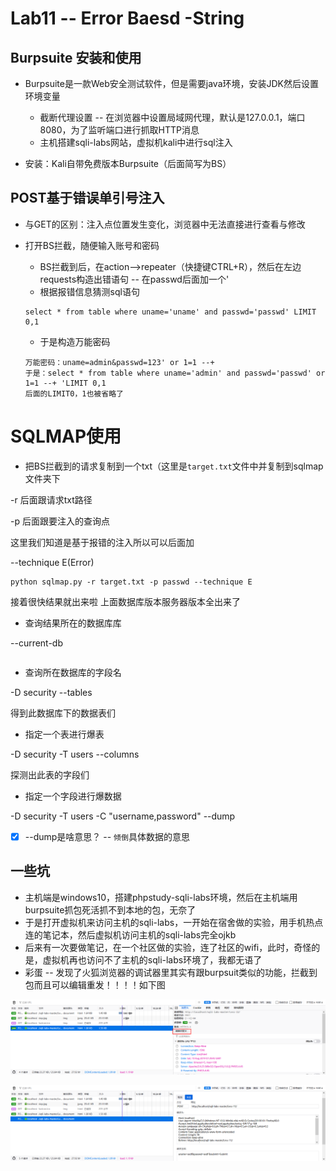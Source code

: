 # Lab11 -- Error Baesd -String

## Burpsuite 安装和使用

+ Burpsuite是一款Web安全测试软件，但是需要java环境，安装JDK然后设置环境变量
  + 截断代理设置 -- 在浏览器中设置局域网代理，默认是127.0.0.1，端口8080，为了监听端口进行抓取HTTP消息
  + 主机搭建sqli-labs网站，虚拟机kali中进行sql注入

+ 安装：Kali自带免费版本Burpsuite（后面简写为BS）

## POST基于错误单引号注入

+ 与GET的区别：注入点位置发生变化，浏览器中无法直接进行查看与修改

+ 打开BS拦截，随便输入账号和密码

  + BS拦截到后，在action-->repeater（快捷键CTRL+R），然后在左边requests构造出错语句 -- 在passwd后面加一个'
  + 根据报错信息猜测sql语句

  ```
  select * from table where uname='uname' and passwd='passwd' LIMIT 0,1
  ```

  + 于是构造万能密码

  ```
  万能密码：uname=admin&passwd=123' or 1=1 --+
  于是：select * from table where uname='admin' and passwd='passwd' or 1=1 --+ 'LIMIT 0,1
  后面的LIMIT0，1也被省略了
  ```

  

# SQLMAP使用

+ 把BS拦截到的请求复制到一个txt（这里是`target.txt`文件中并复制到sqlmap文件夹下

-r 后面跟请求txt路径

-p 后面跟要注入的查询点

这里我们知道是基于报错的注入所以可以后面加

--technique E(Error)

```
python sqlmap.py -r target.txt -p passwd --technique E
```

接着很快结果就出来啦	上面数据库版本服务器版本全出来了

+ 查询结果所在的数据库库

--current-db

```

```

+ 查询所在数据库的字段名

-D security --tables

得到此数据库下的数据表们

+ 指定一个表进行爆表

-D security -T users --columns

探测出此表的字段们

+ 指定一个字段进行爆数据

-D security -T users -C "username,password" --dump

+ [x] --dump是啥意思？ -- `倾倒`具体数据的意思





## 一些坑

+ 主机端是windows10，搭建phpstudy-sqli-labs环境，然后在主机端用burpsuite抓包死活抓不到本地的包，无奈了
+ 于是打开虚拟机来访问主机的sqli-labs，一开始在宿舍做的实验，用手机热点连的笔记本，然后虚拟机访问主机的sqli-labs完全ojkb
+ 后来有一次要做笔记，在一个社区做的实验，连了社区的wifi，此时，奇怪的是，虚拟机再也访问不了主机的sqli-labs环境了，我都无语了
+ 彩蛋 -- 发现了火狐浏览器的调试器里其实有跟burpsuit类似的功能，拦截到包而且可以编辑重发！！！！如下图

![11_1](.\images\11_1.png)

![11_2](.\images\11_2.png)